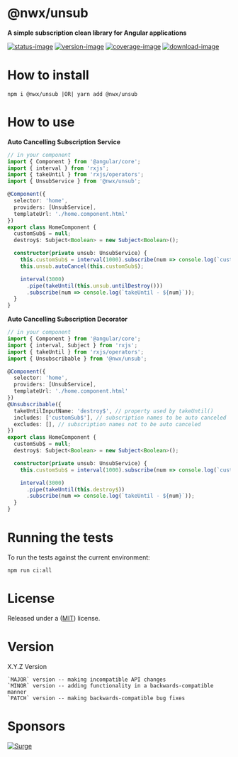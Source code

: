 # @nwx/unsub

**A simple subscription clean library for Angular applications**

[![status-image]][status-link]
[![version-image]][version-link]
[![coverage-image]][coverage-link]
[![download-image]][download-link]

# How to install

    npm i @nwx/unsub |OR| yarn add @nwx/unsub

# How to use

**Auto Cancelling Subscription Service**

```typescript
// in your component
import { Component } from '@angular/core';
import { interval } from 'rxjs';
import { takeUntil } from 'rxjs/operators';
import { UnsubService } from '@nwx/unsub';

@Component({
  selector: 'home',
  providers: [UnsubService],
  templateUrl: './home.component.html'
})
export class HomeComponent {
  customSub$ = null;
  destroy$: Subject<Boolean> = new Subject<Boolean>();

  constructor(private unsub: UnsubService) {
    this.customSub$ = interval(1000).subscribe(num => console.log(`customSub$ - ${num}`));
    this.unsub.autoCancel(this.customSub$);

    interval(3000)
      .pipe(takeUntil(this.unsub.untilDestroy()))
      .subscribe(num => console.log(`takeUntil - ${num}`));
  }
}
```

**Auto Cancelling Subscription Decorator**

```typescript
// in your component
import { Component } from '@angular/core';
import { interval, Subject } from 'rxjs';
import { takeUntil } from 'rxjs/operators';
import { Unsubscribable } from '@nwx/unsub';

@Component({
  selector: 'home',
  providers: [UnsubService],
  templateUrl: './home.component.html'
})
@Unsubscribable({
  takeUntilInputName: 'destroy$', // property used by takeUntil()
  includes: ['customSub$'], // subscription names to be auto canceled
  excludes: [], // subscription names not to be auto canceled
})
export class HomeComponent {
  customSub$ = null;
  destroy$: Subject<Boolean> = new Subject<Boolean>();

  constructor(private unsub: UnsubService) {
    this.customSub$ = interval(1000).subscribe(num => console.log(`customSub$ - ${num}`));

    interval(3000)
      .pipe(takeUntil(this.destroy$))
      .subscribe(num => console.log(`takeUntil - ${num}`));
  }
}
```

# Running the tests

To run the tests against the current environment:

    npm run ci:all

# License

Released under a ([MIT](LICENSE)) license.

# Version

X.Y.Z Version

    `MAJOR` version -- making incompatible API changes
    `MINOR` version -- adding functionality in a backwards-compatible manner
    `PATCH` version -- making backwards-compatible bug fixes

[status-image]: https://secure.travis-ci.org/neekware/nwx-unsub.png?branch=master
[status-link]: http://travis-ci.org/neekware/nwx-unsub?branch=master
[version-image]: https://img.shields.io/npm/v/@nwx/unsub.svg
[version-link]: https://www.npmjs.com/package/@nwx/unsub
[coverage-image]: https://coveralls.io/repos/neekware/nwx-unsub/badge.svg
[coverage-link]: https://coveralls.io/r/neekware/nwx-unsub
[download-image]: https://img.shields.io/npm/dm/@nwx/unsub.svg
[download-link]: https://www.npmjs.com/package/@nwx/unsub

# Sponsors

[![Surge](https://www.surgeforward.com/wp-content/themes/understrap-master/images/logo.png)](https://github.com/surgeforward)

